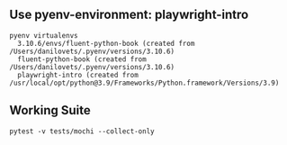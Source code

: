 ## Use pyenv-environment: playwright-intro
```
pyenv virtualenvs
  3.10.6/envs/fluent-python-book (created from /Users/danilovets/.pyenv/versions/3.10.6)
  fluent-python-book (created from /Users/danilovets/.pyenv/versions/3.10.6)
  playwright-intro (created from /usr/local/opt/python@3.9/Frameworks/Python.framework/Versions/3.9)
```

## Working Suite
```
pytest -v tests/mochi --collect-only
```